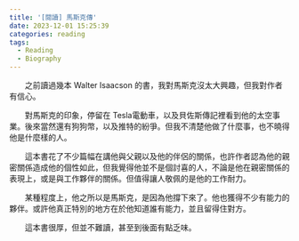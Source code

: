 ```yaml
---
title: '[閱讀] 馬斯克傳'
date: 2023-12-01 15:25:39
categories: reading
tags:
  - Reading
  - Biography
---
```


<!-- more -->

　　之前讀過幾本 Walter Isaacson 的書，我對馬斯克沒太大興趣，但我對作者有信心。

　　對馬斯克的印象，停留在 Tesla電動車，以及貝佐斯傳記裡看到他的太空事業。後來當然還有狗狗幣，以及推特的紛爭。但我不清楚他做了什麼事，也不曉得他是什麼樣的人。

　　這本書花了不少篇幅在講他與父親以及他的伴侶的關係，也許作者認為他的親密關係造成他的個性如此，但我覺得他並不是個討喜的人，不論是他在親密關係的表現上，或是與工作夥伴的關係。但值得讓人敬佩的是他的工作耐力。

　　某種程度上，他之所以是馬斯克，是因為他撐下來了。他也獲得不少有能力的夥伴。或許他真正特別的地方在於他知道誰有能力，並且留得住對方。

　　這本書很厚，但並不難讀，甚至到後面有點乏味。
